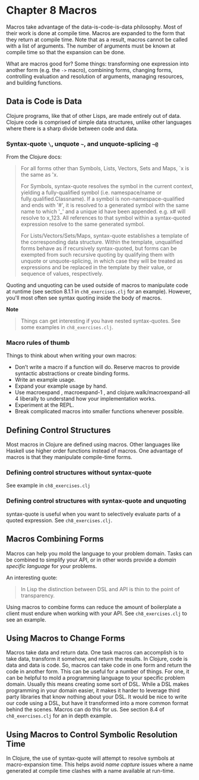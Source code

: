 Chapter 8 Macros
============================================

Macros take advantage of the data-is-code-is-data philosophy. Most of their work is done at compile time. Macros are expanded to the form that they return at compile time. Note that as a result, macros cannot be called with a list of arguments. The number of arguments must be known at compile time so that the expansion can be done.

What are macros good for? Some things: transforming one expression into another form (e.g. the `->` macro), combining forms, changing forms, controlling evaluation and resolution of arguments, managing resources, and building functions.


Data is Code is Data
--------------------------------------------

Clojure programs, like that of other Lisps, are made entirely out of data. Clojure code is comprised of simple data structures, unlike other languages where there is a sharp divide between code and data.


### Syntax-quote `\`, unquote `~`, and unquote-splicing `~@`

From the Clojure docs:

> For all forms other than Symbols, Lists, Vectors, Sets and Maps, `x is the same as 'x.
>
> For Symbols, syntax-quote resolves the symbol in the current context, yielding a fully-qualified symbol (i.e. namespace/name or fully.qualified.Classname). If a symbol is non-namespace-qualified and ends with '#', it is resolved to a generated symbol with the same name to which '_' and a unique id have been appended. e.g. x# will resolve to x_123. All references to that symbol within a syntax-quoted expression resolve to the same generated symbol.
>
> For Lists/Vectors/Sets/Maps, syntax-quote establishes a template of the corresponding data structure. Within the template, unqualified forms behave as if recursively syntax-quoted, but forms can be exempted from such recursive quoting by qualifying them with unquote or unquote-splicing, in which case they will be treated as expressions and be replaced in the template by their value, or sequence of values, respectively.

Quoting and unquoting can be used outside of macros to manipulate code at runtime (see section 8.1.1 in `ch8_exercises.clj` for an example). However, you'll most often see syntax quoting inside the body of macros.

**Note**
> Things can get interesting if you have nested syntax-quotes. See some examples in `ch8_exercises.clj`.


### Macro rules of thumb

Things to think about when writing your own macros:

* Don’t write a macro if a function will do. Reserve macros to provide syntactic abstractions or create binding forms.
* Write an example usage.
* Expand your example usage by hand.
* Use macroexpand , macroexpand-1 , and clojure.walk/macroexpand-all 4 liberally to understand how your implementation works.
* Experiment at the REPL.
* Break complicated macros into smaller functions whenever possible.


Defining Control Structures
--------------------------------------------

Most macros in Clojure are defined using macros. Other languages like Haskell use higher order functions instead of macros. One advantage of macros is that they manipulate compile-time forms.


### Defining control structures without syntax-quote

See example in `ch8_exercises.clj`


### Defining control structures with syntax-quote and unquoting

syntax-quote is useful when you want to selectively evaluate parts of a quoted expression. See `ch8_exercises.clj`.


Macros Combining Forms
--------------------------------------------

Macros can help you mold the language to your problem domain. Tasks can be combined to simplify your API, or in other words provide a *domain specific language* for your problems.

An interesting quote:
> In Lisp the distinction between DSL and API is thin to the point of transparency.

Using macros to combine forms can reduce the amount of boilerplate a client must endure when working with your API. See `ch8_exercises.clj` to see an example.


Using Macros to Change Forms
--------------------------------------------

Macros take data and return data. One task macros can accomplish is to take data, transform it somehow, and return the results. In Clojure, code is data and data is code. So, macros can take code in one form and return the code in another form. This can be useful for a number of things. For one, it can be helpful to mold a programming language to your specific problem domain. Usually this means creating some sort of DSL. While a DSL makes programming in your domain easier, it makes it harder to leverage third party libraries that know nothing about your DSL. It would be nice to write our code using a DSL, but have it transformed into a more common format behind the scenes. Macros can do this for us. See section 8.4 of `ch8_exercises.clj` for an in depth example.


Using Macros to Control Symbolic Resolution Time
------------------------------------------------

In Clojure, the use of syntax-quote will attempt to resolve symbols at macro-expansion time. This helps avoid *name capture* issues where a name generated at compile time clashes with a name available at run-time.


